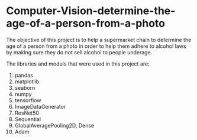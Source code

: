 # Computer-Vision-determine-the-age-of-a-person-from-a-photo
The objective of this project is to help a supermarket chain to determine the age of a person from a photo in order to help them adhere to alcohol laws by making sure they do not sell alcohol to people underage.


The libraries and moduls that were used in this project are:
1. pandas
2. matplotlib
3. seaborn
4. numpy
5. tensorflow
6. ImageDataGenerator
7. ResNet50
8. Sequential
9. GlobalAveragePooling2D, Dense
10. Adam
